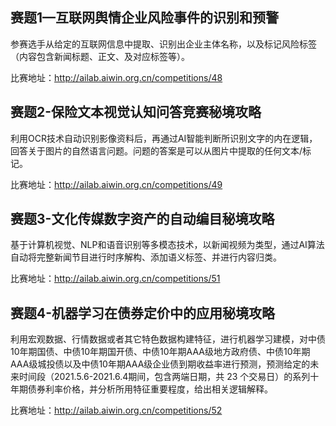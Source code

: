 
## 赛题1—互联网舆情企业风险事件的识别和预警

参赛选手从给定的互联网信息中提取、识别出企业主体名称，以及标记风险标签（内容包含新闻标题、正文、及对应标签等）。

比赛地址：http://ailab.aiwin.org.cn/competitions/48


## 赛题2-保险文本视觉认知问答竞赛秘境攻略

利用OCR技术自动识别影像资料后，再通过AI智能判断所识别文字的内在逻辑，回答关于图片的自然语言问题。问题的答案是可以从图片中提取的任何文本/标记。

比赛地址：http://ailab.aiwin.org.cn/competitions/49

## 赛题3-文化传媒数字资产的自动编目秘境攻略

基于计算机视觉、NLP和语音识别等多模态技术，以新闻视频为类型，通过AI算法自动将完整新闻节目进行时序解构、添加语义标签、并进行内容归类。

比赛地址：http://ailab.aiwin.org.cn/competitions/51

## 赛题4-机器学习在债券定价中的应用秘境攻略

利用宏观数据、行情数据或者其它特色数据构建特征，进行机器学习建模，对中债10年期国债、中债10年期国开债、中债10年期AAA级地方政府债、中债10年期AAA级城投债以及中债10年期AAA级企业债到期收益率进行预测，预测给定的未来时间段（2021.5.6-2021.6.4期间，包含两端日期，共 23 个交易日）的系列十年期债券利率价格，并分析所用特征重要程度，给出相关逻辑解释。

比赛地址：http://ailab.aiwin.org.cn/competitions/52
